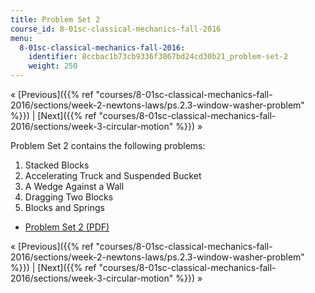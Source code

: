 ```yaml
---
title: Problem Set 2
course_id: 8-01sc-classical-mechanics-fall-2016
menu:
  8-01sc-classical-mechanics-fall-2016:
    identifier: 8ccbac1b73cb9336f3067bd24cd30b21_problem-set-2
    weight: 250
---
```

« [Previous]({{% ref "courses/8-01sc-classical-mechanics-fall-2016/sections/week-2-newtons-laws/ps.2.3-window-washer-problem" %}}) | [Next]({{% ref "courses/8-01sc-classical-mechanics-fall-2016/sections/week-3-circular-motion" %}}) »

Problem Set 2 contains the following problems:

1.  Stacked Blocks
2.  Accelerating Truck and Suspended Bucket
3.  A Wedge Against a Wall
4.  Dragging Two Blocks
5.  Blocks and Springs

*   [Problem Set 2 (PDF)](https://open-learning-course-data.s3.amazonaws.com/8-01sc-classical-mechanics-fall-2016/1ebafbf9c9cca8e1ab191ad5ad9026e0_MIT8_01F16_pset2.pdf)

« [Previous]({{% ref "courses/8-01sc-classical-mechanics-fall-2016/sections/week-2-newtons-laws/ps.2.3-window-washer-problem" %}}) | [Next]({{% ref "courses/8-01sc-classical-mechanics-fall-2016/sections/week-3-circular-motion" %}}) »